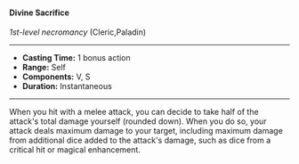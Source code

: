 #### Divine Sacrifice
*1st-level necromancy* (Cleric,Paladin)
___
- **Casting Time:** 1 bonus action
- **Range:** Self
- **Components:** V, S
- **Duration:** Instantaneous
---
When you hit with a melee attack, you can decide
to take half of the attack's total damage yourself
(rounded down). When you do so, your attack deals
maximum damage to your target, including
maximum damage from additional dice added to
the attack's damage, such as dice from a critical hit
or magical enhancement.
